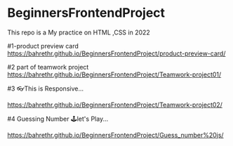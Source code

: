 # BeginnersFrontendProject
This repo is a My practice on HTML ,CSS in 2022

#1-product preview card
https://bahrethr.github.io/BeginnersFrontendProject/product-preview-card/

#2 part of teamwork project
https://bahrethr.github.io/BeginnersFrontendProject/Teamwork-project01/


#3
👓This is Responsive...

https://bahrethr.github.io/BeginnersFrontendProject/Teamwork-project02/

#4
Guessing Number 
🕹let's Play...

https://bahrethr.github.io/BeginnersFrontendProject/Guess_number%20js/

